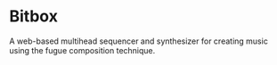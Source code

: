 # Bitbox

A web-based multihead sequencer and synthesizer for creating music using the fugue composition technique. 

